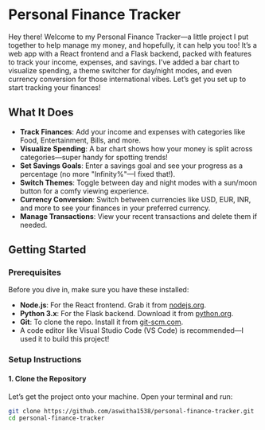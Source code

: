 # Personal Finance Tracker

Hey there! Welcome to my Personal Finance Tracker—a little project I put together to help manage my money, and hopefully, it can help you too! It’s a web app with a React frontend and a Flask backend, packed with features to track your income, expenses, and savings. I’ve added a bar chart to visualize spending, a theme switcher for day/night modes, and even currency conversion for those international vibes. Let’s get you set up to start tracking your finances!

## What It Does
- **Track Finances**: Add your income and expenses with categories like Food, Entertainment, Bills, and more.
- **Visualize Spending**: A bar chart shows how your money is split across categories—super handy for spotting trends!
- **Set Savings Goals**: Enter a savings goal and see your progress as a percentage (no more "Infinity%"—I fixed that!).
- **Switch Themes**: Toggle between day and night modes with a sun/moon button for a comfy viewing experience.
- **Currency Conversion**: Switch between currencies like USD, EUR, INR, and more to see your finances in your preferred currency.
- **Manage Transactions**: View your recent transactions and delete them if needed.

## Getting Started

### Prerequisites
Before you dive in, make sure you have these installed:
- **Node.js**: For the React frontend. Grab it from [nodejs.org](https://nodejs.org/).
- **Python 3.x**: For the Flask backend. Download it from [python.org](https://www.python.org/).
- **Git**: To clone the repo. Install it from [git-scm.com](https://git-scm.com/).
- A code editor like Visual Studio Code (VS Code) is recommended—I used it to build this project!

### Setup Instructions

#### 1. Clone the Repository
Let’s get the project onto your machine. Open your terminal and run:
```bash
git clone https://github.com/aswitha1538/personal-finance-tracker.git
cd personal-finance-tracker
